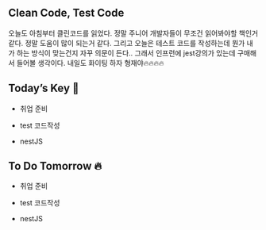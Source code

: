 ## Clean Code, Test Code

오늘도 아침부터 클린코드를 읽었다. 정말 주니어 개발자들이 무조건 읽어봐야할 책인거같다. 정말 도움이 많이 되는거 같다. 그리고 오늘은 테스트 코드를 작성하는데 뭔가 내가 하는 방식이 맞는건지 자꾸 의문이 든다.. 그래서 인프런에 jest강의가 있는데 구매해서 들어볼 생각이다.
내일도 화이팅 하자 형재야🔥🔥🔥🔥  

## Today’s Key 🔑

- 취업 준비

- test 코드작성

- nestJS

## To Do Tomorrow 🔥

- 취업 준비

- test 코드작성

- nestJS

